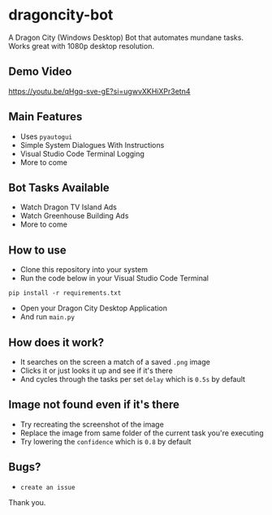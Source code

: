 # dragoncity-bot

A Dragon City (Windows Desktop) Bot that automates mundane tasks. Works great with 1080p desktop resolution.

## Demo Video 

https://youtu.be/qHgq-sve-gE?si=ugwvXKHiXPr3etn4

## Main Features

- Uses `pyautogui`
- Simple System Dialogues With Instructions
- Visual Studio Code Terminal Logging
- More to come

## Bot Tasks Available

- Watch Dragon TV Island Ads
- Watch Greenhouse Building Ads
- More to come

## How to use

- Clone this repository into your system
- Run the code below in your Visual Studio Code Terminal

```shell
pip install -r requirements.txt
```

- Open your Dragon City Desktop Application
- And run `main.py`

## How does it work?

- It searches on the screen a match of a saved `.png` image
- Clicks it or just looks it up and see if it's there
- And cycles through the tasks per set `delay` which is `0.5s` by default

## Image not found even if it's there

- Try recreating the screenshot of the image
- Replace the image from same folder of the current task you're executing
- Try lowering the `confidence` which is `0.8` by default

## Bugs?

- `create an issue`

Thank you.
